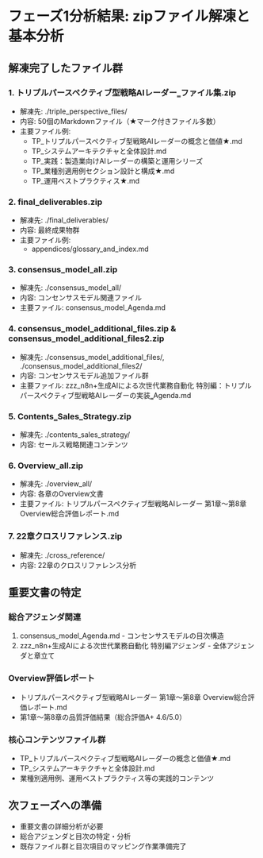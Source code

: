 # フェーズ1分析結果: zipファイル解凍と基本分析

## 解凍完了したファイル群

### 1. トリプルパースペクティブ型戦略AIレーダー‗ファイル集.zip
- 解凍先: ./triple_perspective_files/
- 内容: 50個のMarkdownファイル（★マーク付きファイル多数）
- 主要ファイル例:
  - TP_トリプルパースペクティブ型戦略AIレーダーの概念と価値★.md
  - TP_システムアーキテクチャと全体設計.md
  - TP_実践：製造業向けAIレーダーの構築と運用シリーズ
  - TP_業種別適用例セクション設計と構成★.md
  - TP_運用ベストプラクティス★.md

### 2. final_deliverables.zip
- 解凍先: ./final_deliverables/
- 内容: 最終成果物群
- 主要ファイル例:
  - appendices/glossary_and_index.md

### 3. consensus_model_all.zip
- 解凍先: ./consensus_model_all/
- 内容: コンセンサスモデル関連ファイル
- 主要ファイル: consensus_model_Agenda.md

### 4. consensus_model_additional_files.zip & consensus_model_additional_files2.zip
- 解凍先: ./consensus_model_additional_files/, ./consensus_model_additional_files2/
- 内容: コンセンサスモデル追加ファイル群
- 主要ファイル: zzz_n8n+生成AIによる次世代業務自動化 特別編：トリプルパースペクティブ型戦略AIレーダーの実装‗Agenda.md

### 5. Contents‗Sales_Strategy.zip
- 解凍先: ./contents_sales_strategy/
- 内容: セールス戦略関連コンテンツ

### 6. Overview_all.zip
- 解凍先: ./overview_all/
- 内容: 各章のOverview文書
- 主要ファイル: トリプルパースペクティブ型戦略AIレーダー 第1章～第8章 Overview総合評価レポート.md

### 7. 22章クロスリファレンス.zip
- 解凍先: ./cross_reference/
- 内容: 22章のクロスリファレンス分析

## 重要文書の特定

### 総合アジェンダ関連
1. consensus_model_Agenda.md - コンセンサスモデルの目次構造
2. zzz_n8n+生成AIによる次世代業務自動化 特別編アジェンダ - 全体アジェンダと章立て

### Overview評価レポート
- トリプルパースペクティブ型戦略AIレーダー 第1章～第8章 Overview総合評価レポート.md
- 第1章～第8章の品質評価結果（総合評価A+ 4.6/5.0）

### 核心コンテンツファイル群
- TP_トリプルパースペクティブ型戦略AIレーダーの概念と価値★.md
- TP_システムアーキテクチャと全体設計.md
- 業種別適用例、運用ベストプラクティス等の実践的コンテンツ

## 次フェーズへの準備
- 重要文書の詳細分析が必要
- 総合アジェンダと目次の特定・分析
- 既存ファイル群と目次項目のマッピング作業準備完了

